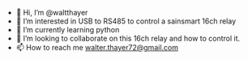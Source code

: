 - 👋 Hi, I’m @waltthayer
- 👀 I’m interested in USB to RS485 to control a sainsmart 16ch relay
- 🌱 I’m currently learning python
- 💞️ I’m looking to collaborate on this 16ch relay and how to control it.
- 📫 How to reach me walter.thayer72@gmail.com 

<!---
waltthayer/waltthayer is a ✨ special ✨ repository because its `README.md` (this file) appears on your GitHub profile.
You can click the Preview link to take a look at your changes.
--->
